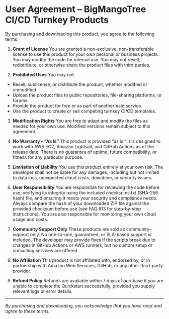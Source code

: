 # User Agreement – BigMangoTree CI/CD Turnkey Products

By purchasing and downloading this product, you agree to the following terms:

1. **Grant of License**
   You are granted a non-exclusive, non-transferable license to use this product for your own personal or business projects. You may modify the code for internal use. You may not resell, redistribute, or otherwise share the product files with third parties.

2. **Prohibited Uses**
   You may not:

* Resell, sublicense, or distribute the product, whether modified or unmodified.
* Upload the product files to public repositories, file-sharing platforms, or forums.
* Provide the product for free or as part of another paid service.
* Use the product to create or sell competing turnkey CI/CD templates.

3. **Modification Rights**
   You are free to adapt and modify the files as needed for your own use. Modified versions remain subject to this agreement.

4. **No Warranty – “As Is”**
   This product is provided “as is.” It is designed to work with AWS EC2, Amazon Lightsail, and GitHub Actions as of the release date. There is no guarantee of uptime, future compatibility, or fitness for any particular purpose.

5. **Limitation of Liability**
   You use this product entirely at your own risk. The developer shall not be liable for any damages, including but not limited to data loss, unexpected cloud costs, downtime, or security issues.

6. **User Responsibility**
   You are responsible for reviewing the code before use, verifying its integrity using the included checksums.txt (SHA-256 hash) file, and ensuring it meets your security and compliance needs. Always compare the hash of your downloaded ZIP file against the provided checksum before use (see FAQ #13 for step-by-step instructions). You are also responsible for monitoring your own cloud usage and costs.

7. **Community Support Only**
   These products are sold as community-support only. No one-to-one, guaranteed, or SLA-based support is included. The developer may provide fixes if the scripts break due to changes in GitHub Actions or AWS runners, but no custom setup or consulting services are offered.

8. **No Affiliation**
   This product is not affiliated with, endorsed by, or in partnership with Amazon Web Services, GitHub, or any other third-party provider.

9. **Refund Policy**
   Refunds are available within 7 days of purchase if you are unable to complete the Quickstart successfully, provided you supply relevant logs or error details.

---

*By purchasing and downloading, you acknowledge that you have read and agree to these terms.*

